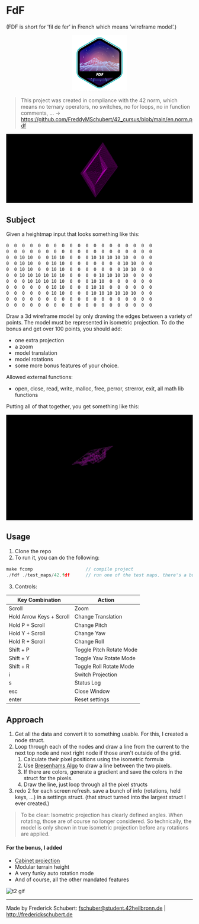 # FdF
(FDF is short for ’fil de fer’ in French which means ’wireframe model’.)

<p align="center">
  <img src="https://github.com/mcombeau/mcombeau/blob/main/42_badges/fdfe.png" alt="Push_swap 42 project badge"/><br>
</p>

> This project was created in compliance with the 42 norm, which means no ternary operators, no switches, no for loops, no in function comments, ... -> https://github.com/FreddyMSchubert/42_cursus/blob/main/en.norm.pdf

![42 gif](https://github.com/FreddyMSchubert/42_FdF/blob/master/etc/readme_assets/pylone.png)

## Subject

Given a heightmap input that looks something like this:

```
0  0  0  0  0  0  0  0  0  0  0  0  0  0  0  0  0  0  0
0  0  0  0  0  0  0  0  0  0  0  0  0  0  0  0  0  0  0
0  0 10 10  0  0 10 10  0  0  0 10 10 10 10 10  0  0  0
0  0 10 10  0  0 10 10  0  0  0  0  0  0  0 10 10  0  0
0  0 10 10  0  0 10 10  0  0  0  0  0  0  0 10 10  0  0
0  0 10 10 10 10 10 10  0  0  0  0 10 10 10 10  0  0  0
0  0  0 10 10 10 10 10  0  0  0 10 10  0  0  0  0  0  0
0  0  0  0  0  0 10 10  0  0  0 10 10  0  0  0  0  0  0
0  0  0  0  0  0 10 10  0  0  0 10 10 10 10 10 10  0  0
0  0  0  0  0  0  0  0  0  0  0  0  0  0  0  0  0  0  0
0  0  0  0  0  0  0  0  0  0  0  0  0  0  0  0  0  0  0
```

Draw a 3d wireframe model by only drawing the edges between a variety of points. The model must be represented in isometric projection.
To do the bonus and get over 100 points, you should add:
- one extra projection
- a zoom
- model translation
- model rotations
- some more bonus features of your choice.

Allowed external functions:
- open, close, read, write, malloc, free, perror, strerror, exit, all math lib functions

Putting all of that together, you get something like this:

![42 gif](https://github.com/FreddyMSchubert/42_FdF/blob/master/etc/readme_assets/42.gif?raw=true)

## Usage
1. Clone the repo
2. To run it, you can do the following:
```C
make fcomp                    // compile project
./fdf ./test_maps/42.fdf      // run one of the test maps. there's a bunch of them in the test_maps folder
```
3. Controls:

| Key Combination           | Action                                 |
|---------------------------|----------------------------------------|
| Scroll                    | Zoom                                   |
| Hold Arrow Keys + Scroll  | Change Translation                     |
| Hold P + Scroll           | Change Pitch                           |
| Hold Y + Scroll           | Change Yaw                             |
| Hold R + Scroll           | Change Roll                            |
| Shift + P                 | Toggle Pitch Rotate Mode               |
| Shift + Y                 | Toggle Yaw Rotate Mode                 |
| Shift + R                 | Toggle Roll Rotate Mode                |
| i                         | Switch Projection                      |
| s                         | Status Log                             |
| esc                       | Close Window                           |
| enter                     | Reset settings                         |

## Approach

1. Get all the data and convert it to something usable. For this, I created a node struct.
2. Loop through each of the nodes and draw a line from the current to the next top node and next right node if those aren't outside of the grid.
     1. Calculate their pixel positions using the isometric formula
     2. Use [Bresenhams Algo](https://de.wikipedia.org/wiki/Bresenham-Algorithmus) to draw a line between the two pixels.
     3. If there are colors, generate a gradient and save the colors in the struct for the pixels.
     4. Draw the line, just loop through all the pixel structs
3. redo 2 for each screen refresh. save a bunch of info (rotations, held keys, ...) in a settings struct. (that struct turned into the largest struct I ever created.)

> To be clear: Isometric projection has clearly defined angles. When rotating, those are of course no longer considered. So technically, the model is only shown in true isometric projection before any rotations are applied.

#### For the bonus, I added
- [Cabinet projection](https://en.wikipedia.org/wiki/3D_projection#/media/File:Comparison_of_graphical_projections.svg)
- Modular terrain height
- A very funky auto rotation mode
- And of course, all the other mandated features

![t2 gif](https://github.com/FreddyMSchubert/42_FdF/blob/master/etc/readme_assets/t2.gif?raw=true)

---

Made by Frederick Schubert: fschuber@student.42heilbronn.de | http://frederickschubert.de
